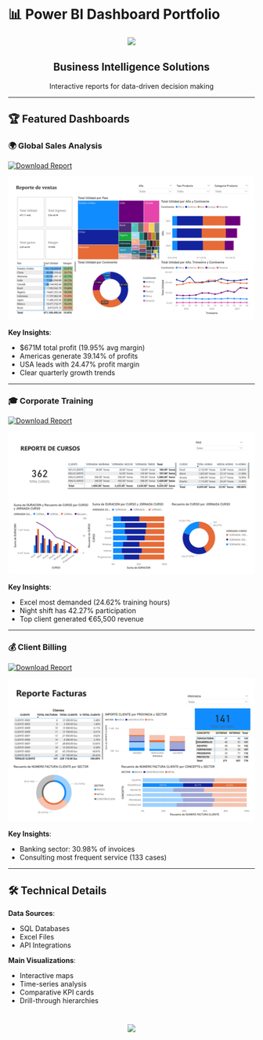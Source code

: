 # 📊 Power BI Dashboard Portfolio

<div align="center">
  <img src="https://github.com/microsoft/PowerBI-Embedded/raw/master/assets/PowerBI-Logo.png" width="180">
  <h2>Business Intelligence Solutions</h2>
  <p>Interactive reports for data-driven decision making</p>
</div>

---

## 🏆 Featured Dashboards

### 🌍 Global Sales Analysis
[![Download Report](https://img.shields.io/badge/Download_PBIX-FF9E0F?style=for-the-badge&logo=powerbi)](./Ventas.pbix)

![Sales Dashboard](./Ventas-preview.jpg)

**Key Insights**:
- $671M total profit (19.95% avg margin)
- Americas generate 39.14% of profits
- USA leads with 24.47% profit margin
- Clear quarterly growth trends

---

### 🎓 Corporate Training
[![Download Report](https://img.shields.io/badge/Download_PBIX-FF9E0F?style=for-the-badge&logo=powerbi)](./BD_cursos.pbix)

![Training Dashboard](./BD_cursos_page-0001.jpg)

**Key Insights**:
- Excel most demanded (24.62% training hours)
- Night shift has 42.27% participation
- Top client generated €65,500 revenue

---

### 💰 Client Billing
[![Download Report](https://img.shields.io/badge/Download_PBIX-FF9E0F?style=for-the-badge&logo=powerbi)](./Facturas.pbix)

![Billing Dashboard](./Facturas-preview.jpg)

**Key Insights**:
- Banking sector: 30.98% of invoices
- Consulting most frequent service (133 cases)

---

## 🛠️ Technical Details

**Data Sources**:
- SQL Databases
- Excel Files
- API Integrations

**Main Visualizations**:
- Interactive maps
- Time-series analysis
- Comparative KPI cards
- Drill-through hierarchies

<div align="center" style="margin-top:40px">
  <a href="https://luisalbertobb94.github.io/">
    <img src="https://img.shields.io/badge/Return_to_Portfolio-217346?style=for-the-badge&logo=github">
  </a>
</div>

